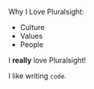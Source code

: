 Why I Love Pluralsight:

* Culture
* Values
* People

I **really** love Pluralsight!

I like writing `code`.